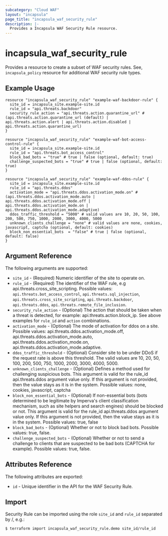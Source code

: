 ```yaml
---
subcategory: "Cloud WAF"
layout: "incapsula"
page_title: "incapsula_waf_security_rule"
description: |-
  Provides a Incapsula WAF Security Rule resource.
---
```


# incapsula_waf_security_rule

Provides a resource to create a subset of WAF security rules.  See, `incapsula_policy` resource for additional WAF security rule types.

## Example Usage

```hcl
resource "incapsula_waf_security_rule" "example-waf-backdoor-rule" {
  site_id = incapsula_site.example-site.id
  rule_id = "api.threats.backdoor"
  security_rule_action = "api.threats.action.quarantine_url" # (api.threats.action.quarantine_url (default) | api.threats.action.alert | api.threats.action.disabled | api.threats.action.quarantine_url)
}

resource "incapsula_waf_security_rule" "example-waf-bot-access-control-rule" {
  site_id = incapsula_site.example-site.id
  rule_id = "api.threats.bot_access_control"
  block_bad_bots = "true" # true | false (optional, default: true)
  challenge_suspected_bots = "true" # true | false (optional, default: true)
}

resource "incapsula_waf_security_rule" "example-waf-ddos-rule" {
  site_id = incapsula_site.example-site.id
  rule_id = "api.threats.ddos"
  activation_mode = "api.threats.ddos.activation_mode.on" # (api.threats.ddos.activation_mode.auto | api.threats.ddos.activation_mode.off | api.threats.ddos.activation_mode.on | api.threats.ddos.activation_mode.adaptive)
  ddos_traffic_threshold = "5000" # valid values are 10, 20, 50, 100, 200, 500, 750, 1000, 2000, 3000, 4000, 5000
  unknown_clients_challenge = "none" # valid values are none, cookies, javascript, captcha (optional, default: cookies)
  block_non_essential_bots  = "false" # true | false (optional, default: false)
}
```

## Argument Reference

The following arguments are supported:

* `site_id` - (Required) Numeric identifier of the site to operate on.
* `rule_id` - (Required) The identifier of the WAF rule, e.g api.threats.cross_site_scripting. Possible values: `api.threats.bot_access_control`, `api.threats.sql_injection`, `api.threats.cross_site_scripting`, `api.threats.backdoor`, `api.threats.ddos`, `api.threats.remote_file_inclusion`.
* `security_rule_action` - (Optional) The action that should be taken when a threat is detected, for example: api.threats.action.block_ip. See above examples for `rule_id` and `action` combinations.
* `activation_mode` - (Optional) The mode of activation for ddos on a site. Possible values: api.threats.ddos.activation_mode.off, api.threats.ddos.activation_mode.auto, api.threats.ddos.activation_mode.on, api.threats.ddos.activation_mode.adaptive.
* `ddos_traffic_threshold` - (Optional) Consider site to be under DDoS if the request rate is above this threshold. The valid values are 10, 20, 50, 100, 200, 500, 750, 1000, 2000, 3000, 4000, 5000.
* `unknown_clients_challenge` - (Optional) Defines a method used for challenging suspicious bots. This argument is valid for the rule_id api.threats.ddos argument value only. If this argument is not provided, then the value stays as it is in the system. Possible values: none, cookies, javascript, captcha
* `block_non_essential_bots` - (Optional) If non-essential bots (bots determined to be legitimate by Imperva's client classification mechanism, such as site helpers and search engines) should be blocked or not. This argument is valid for the rule_id api.threats.ddos argument value only. If this argument is not provided, then the value stays as it is in the system. Possible values: true, false
* `block_bad_bots` - (Optional) Whether or not to block bad bots. Possible values: true, false.
* `challenge_suspected_bots` - (Optional) Whether or not to send a challenge to clients that are suspected to be bad bots (CAPTCHA for example). Possible values: true, false.

## Attributes Reference

The following attributes are exported:

* `id` - Unique identifier in the API for the WAF Security Rule.

## Import

Security Rule can be imported using the role `site_id` and `rule_id` separated by /, e.g.:

```
$ terraform import incapsula_waf_security_rule.demo site_id/rule_id
```
